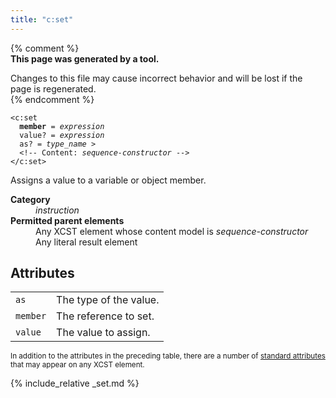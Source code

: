 ```yaml
---
title: "c:set"
---
```


{% comment %}  
**This page was generated by a tool.**  

Changes to this file may cause incorrect behavior and will be lost if the page is
regenerated.  
{% endcomment %}

<div class="ref-element-syntax language-xml highlighter-rouge"><pre class="highlight"><code><span class="nt">&lt;c:set</span>
  <b>member</b> = <i title="Expression.">expression</i>
  <span>value</span>? = <i title="Expression.">expression</i>
  <span>as</span>? = <i title="Type name.">type_name</i> &gt;
  &lt;!-- Content: <span><i>sequence-constructor</i></span> --&gt;
<span class="nt">&lt;/c:set&gt;</span></code></pre></div>
<p>Assigns a value to a variable or object member.</p>
<dl>
   <dt><b>Category</b></dt>
   <dd><i>instruction</i></dd>
   <dt><b>Permitted parent elements</b></dt>
   <dd>Any XCST element whose content model is <i>sequence-constructor</i></dd>
   <dd>Any literal result element</dd>
</dl>
<h2 id="attributes">Attributes</h2>
<div class="table-responsive">
   <table class="ref-attribs">
      <tr>
         <td><code>as</code></td>
         <td>The type of the value.</td>
      </tr>
      <tr>
         <td><code>member</code></td>
         <td>The reference to set.</td>
      </tr>
      <tr>
         <td><code>value</code></td>
         <td>The value to assign.</td>
      </tr>
   </table>
</div>
<p><small>
      In addition to the attributes in the preceding table, there are a number of <a href="../docs/standard-attributes.html">standard attributes</a> that may appear on any XCST element.
      </small></p>

{% include_relative _set.md %}
